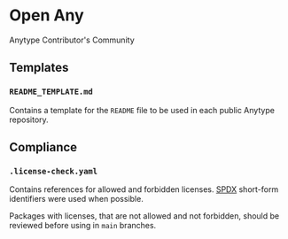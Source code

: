 # Open Any
Anytype Contributor's Community

## Templates
### `README_TEMPLATE.md`
Contains a template for the `README` file to be used in each public Anytype repository.

## Compliance
### `.license-check.yaml`

Contains references for allowed and forbidden licenses. [SPDX](https://spdx.org/licenses/) short-form identifiers were used when possible.

Packages with licenses, that are not allowed and not forbidden, should be reviewed before using in `main` branches.